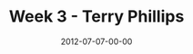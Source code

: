 ---
layout: message
category: message
series: "The Good Life"
title: "Week 3 - Terry Phillips"
date: 2012-07-07-00-00
message_id: 736
program: "http://s3.amazonaws.com/crossroads-media/documents/07_07-08_12Program.pdf"
description: "Terry Phillips talks about how a life of expectancy leads to the good life."
video: "http://s3.amazonaws.com/crossroads-media/messages/video/goodlife_03.mp4"
video-duration: "37:26"
video-image: "http://s3.amazonaws.com/crossroads-media/images/goodlife03_still.jpg"
audio: "http://s3.amazonaws.com/crossroads-media/messages/audio/goodlife_03.mp3"
audio-duration: "37:21"
explicit: false
---